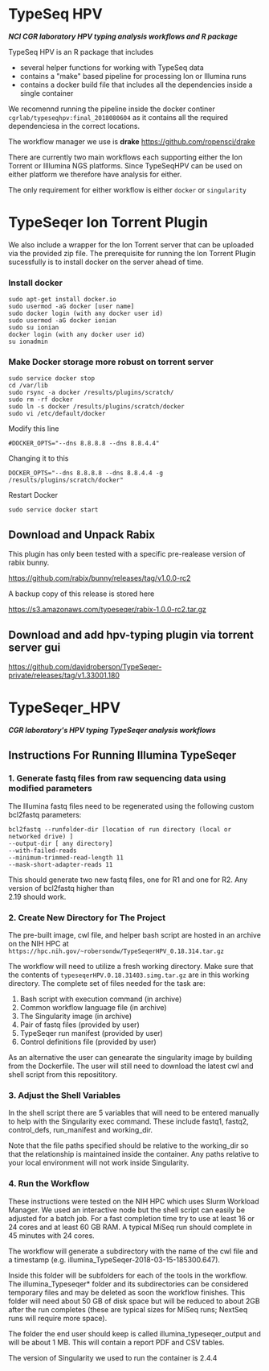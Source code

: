 # TypeSeq HPV
***NCI CGR laboratory HPV typing analysis workflows and R package***

TypeSeq HPV is an R package that includes  

* several helper functions for working with TypeSeq data  
* contains a "make" based pipeline for processing Ion or Illumina runs  
* contains a docker build file that includes all the dependencies inside a single container  
  
We recomennd running the pipeline inside the docker continer ```cgrlab/typeseqhpv:final_2018080604``` as it contains all the required dependenciesa in the correct locations.

The workflow manager we use is **drake** https://github.com/ropensci/drake


There are currently two main workflows each supporting either the Ion Torrent or Illlumina NGS platforms.  Since TypeSeqHPV can be used on either platform we therefore have analysis for either. 

The only requirement for either workflow is either ```docker``` or ```singularity```



TypeSeqer Ion Torrent Plugin
================

We also include a wrapper for the Ion Torrent server that can be uploaded via the provided zip file.  The prerequisite for running the Ion Torrent Plugin sucessfully is to install docker on the server ahead of time.

### Install docker

    sudo apt-get install docker.io
    sudo usermod -aG docker [user name] 
    sudo docker login (with any docker user id)
    sudo usermod -aG docker ionian
    sudo su ionian
    docker login (with any docker user id)
    su ionadmin

### Make Docker storage more robust on torrent server

    sudo service docker stop
    cd /var/lib
    sudo rsync -a docker /results/plugins/scratch/
    sudo rm -rf docker
    sudo ln -s docker /results/plugins/scratch/docker
    sudo vi /etc/default/docker

Modify this line

    #DOCKER_OPTS="--dns 8.8.8.8 --dns 8.8.4.4"

Changing it to this

    DOCKER_OPTS="--dns 8.8.8.8 --dns 8.8.4.4 -g /results/plugins/scratch/docker"

Restart Docker

    sudo service docker start 
    
## Download and Unpack Rabix

This plugin has only been tested with a specific pre-realease version of rabix bunny.

https://github.com/rabix/bunny/releases/tag/v1.0.0-rc2

A backup copy of this release is stored here

https://s3.amazonaws.com/typeseqer/rabix-1.0.0-rc2.tar.gz
    

## Download and add hpv-typing plugin via torrent server gui

https://github.com/davidroberson/TypeSeqer-private/releases/tag/v1.33001.180


# TypeSeqer_HPV
***CGR laboratory's HPV typing TypeSeqer analysis workflows***

## Instructions For Running Illumina TypeSeqer

### 1. Generate fastq files from raw sequencing data using modified parameters
  
The Illumina fastq files need to be regenerated using the following custom bcl2fastq parameters:  
```  
bcl2fastq --runfolder-dir [location of run directory (local or networked drive) ]  
--output-dir [ any directory]  
--with-failed-reads  
--minimum-trimmed-read-length 11  
--mask-short-adapter-reads 11  
```  

This should generate two new fastq files, one for R1 and one for R2. Any version of bcl2fastq higher than  
2.19 should work.
  
### 2. Create New Directory for The Project  

The pre-built image, cwl file, and helper bash script are hosted in an archive on the NIH HPC at `https://hpc.nih.gov/~robersondw/TypeSeqerHPV_0.18.314.tar.gz`

The workflow will need to utilize a fresh working directory. Make sure that the contents of
`typeseqerHPV.0.18.31403.simg.tar.gz` are in this working directory.  The complete set of files needed for the task are:
  
  
   1. Bash script with execution command (in archive)
   2. Common workflow language file (in archive)
   3. The Singularity image (in archive)
   4. Pair of fastq files (provided by user)
   5. TypeSeqer run manifest (provided by user)
   6. Control definitions file (provided by user)
   
As an alternative the user can genearate the singularity image by building from the Dockerfile.  The user will still need to download the latest cwl and shell script from this reposititory.     
    
### 3. Adjust the Shell Variables  

In the shell script there are 5 variables that will need to be entered manually to help with the Singularity
exec command. These include fastq1, fastq2, control_defs, run_manifest and working_dir.  
  
Note that the file paths specified should be relative to the working_dir so that the relationship is
maintained inside the container. Any paths relative to your local environment will not work inside
Singularity.
  
### 4. Run the Workflow  
  
These instructions were tested on the NIH HPC which uses Slurm Workload Manager. We used an
interactive node but the shell script can easily be adjusted for a batch job. For a fast completion time try
to use at least 16 or 24 cores and at least 60 GB RAM. A typical MiSeq run should complete in 45
minutes with 24 cores.
  
The workflow will generate a subdirectory with the name of the cwl file and a timestamp (e.g.
illumina_TypeSeqer-2018-03-15-185300.647).  

Inside this folder will be subfolders for each of the tools in the workflow. The illumina_Typeseqer* folder
and its subdirectories can be considered temporary files and may be deleted as soon the workflow
finishes. This folder will need about 50 GB of disk space but will be reduced to about 2GB after the run
completes (these are typical sizes for MiSeq runs; NextSeq runs will require more space).  
  
The folder the end user should keep is called illumina_typeseqer_output and will be about 1 MB. This
will contain a report PDF and CSV tables.  

The version of Singularity we used to run the container is 2.4.4

